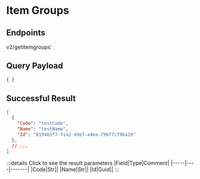 # Item Groups

## Endpoints

<!--@include: @/dist/md/api_url.md-->v2/getitemgroups`

## Query Payload
```json
{ }
```

## Successful Result
```json
[
  {
    "Code": "testCode",
    "Name": "testName",
    "Id": "819463f7-f1a2-49e7-a4ea-796f7cf9ba19"
  },
  // ...
]
```
:::details Click to see the result parameters
|Field|Type|Comment|
|-----|----|-------|
|Code|Str||	
|Name|Str||	
|Id|Guid||
:::